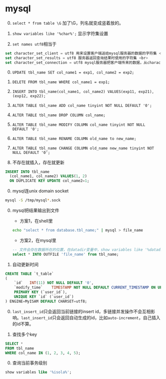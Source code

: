 # mysql

0. `select * from table \G` 加了\G，列名就变成竖着放的。

0. `show variables like '%char%';` 显示字符集设置

0. `set names utf8`相当于
```sql
set character_set_client = utf8 用来设置客户端送给mysql服务器的数据的字符集 <br>
set character_set_results = utf8 服务器返回查询结果时使用的字符集 <br>
set character_set_connection = utf8 mysql服务器把客户端传来的数据，从character_set_client字符集转换成character_set_connection字符集
```

0. `UPDATE tbl_name SET col_name1 = exp1, col_name2 = exp2;`

0. `DELETE FROM tbl_name WHERE col_name1 = exp1;`

0. `INSERT INTO tbl_name(col_name1, col_name2) VALUES(exp11, exp21), (exp12, exp22);`

0. `ALTER TABLE tbl_name ADD col_name tinyint NOT NULL DEFAULT '0';`

0. `ALTER TABLE tbl_name DROP COLUMN col_name;`

0. `ALTER TABLE tbl_name MODIFY COLUMN col_name tinyint NOT NULL DEFAULT '0';`

0. `ALTER TABLE tbl_name RENAME COLUMN old_name to new_name;`

0. `ALTER TABLE tbl_name CHANGE COLUMN old_name new_name tinyint NOT NULL DEFAULT '0';`

0. 不存在就插入，存在就更新
```sql
INSERT INTO tbl_name
  (col_name1, col_name2) VALUES(1, 2)
  ON DUPLICATE KEY UPDATE col_name2=1;
```


0. mysql连unix domain socket
```sh
mysql -S /tmp/mysql*.sock
```

0. mysql把结果输出到文件
    * 方案1，在shell里
    ```sh
    echo "select * from database.tbl_name;" | mysql > file_name
    ```

    * 方案2，在mysql里
    ```sql
    -- 文件会存在数据所在的位置，在datadir变量中，show variables like '%datadir%'可以看到，在/etc/my.conf里的datadir可配置
    select * INTO OUTFILE 'file_name' from tbl_name;
    ```

0. 自动更新时间
```sql
CREATE TABLE `t_table`
(
    `id`   INT(11) NOT NULL DEFAULT '0',
    `modify_time`    TIMESTAMP NOT NULL DEFAULT CURRENT_TIMESTAMP ON UPDATE CURRENT_TIMESTAMP,
    PRIMARY KEY (`user_id`),
    UNIQUE KEY `id` (`user_id`)
) ENGINE=MyISAM DEFAULT CHARSET=utf8;

```

0. `last_insert_id`只会返回当前链接的insert id，多链接并发操作不会互相影响。`last_insert_id`只会返回自动生成的id，比如`auto-increment`，自己插入的id不算。

0. 查找多个key
```sql
SELECT *
FROM tbl_name
WHERE col_name IN (1, 2, 3, 4, 5);
```

0. 查询当前事务级别
```sql
show variables like '%isola%';
```
